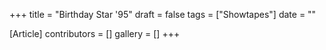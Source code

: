 +++
title = "Birthday Star '95"
draft = false
tags = ["Showtapes"]
date = ""

[Article]
contributors = []
gallery = []
+++